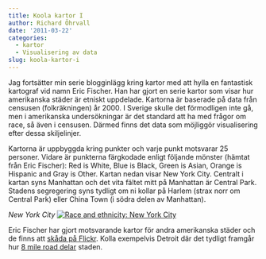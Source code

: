 ```yaml
---
title: Koola kartor I
author: Richard Öhrvall
date: '2011-03-22'
categories:
  - kartor
  - Visualisering av data
slug: koola-kartor-i
---
```


Jag fortsätter min serie blogginlägg kring kartor med att hylla en fantastisk kartograf vid namn Eric Fischer. Han har gjort en serie kartor som visar hur amerikanska städer är etniskt uppdelade. Kartorna är baserade på data från censusen (folkräkningen) år 2000. I Sverige skulle det förmodligen inte gå, men i amerikanska undersökningar är det standard att ha med frågor om race, så även i censusen. Därmed finns det data som möjliggör visualisering efter dessa skiljelinjer.

Kartorna är uppbyggda kring punkter och varje punkt motsvarar 25 personer. Vidare är punkterna färgkodade enligt följande mönster (hämtat från Eric Fischer): Red is White, Blue is Black, Green is Asian, Orange is Hispanic and Gray is Other. Kartan nedan visar New York City. Centralt i kartan syns Manhattan och det vita fältet mitt på Manhattan är Central Park. Stadens segregering syns tydligt om ni kollar på Harlem (strax norr om Central Park) eller China Town (i södra delen av Manhattan).

_New York City_
[![Race and ethnicity: New York City](https://farm5.static.flickr.com/4124/4981444199_08c227e7b6.jpg)](http://www.flickr.com/photos/walkingsf/4981444199/)

Eric Fischer har gjort motsvarande kartor för andra amerikanska städer och de finns att [skåda på Flickr](https://www.flickr.com/photos/walkingsf/sets/72157624812674967/). Kolla exempelvis Detroit där det tydligt framgår hur [8 mile road delar](https://en.wikipedia.org/wiki/8_Mile_Road) staden.
